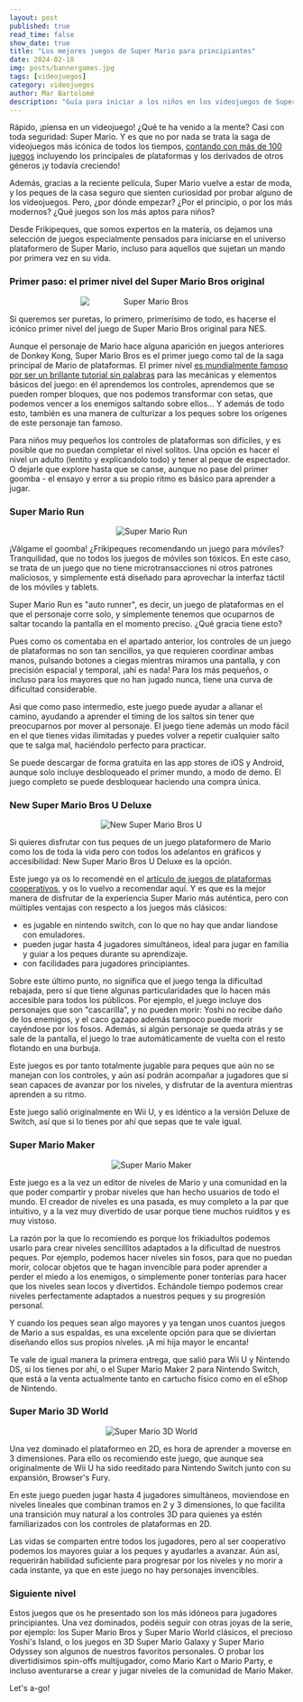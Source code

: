 ```yaml
---
layout: post
published: true
read_time: false
show_date: true
title: "Los mejores juegos de Super Mario para principiantes"
date: 2024-02-18
img: posts/bannergames.jpg
tags: [videojuegos]
category: videojuegos
author: Mar Bartolomé
description: "Guía para iniciar a los niños en los videojuegos de Super Mario"
---
```


Rápido, ¡piensa en un videojuego! ¿Qué te ha venido a la mente? Casi con toda seguridad: Super Mario. Y es que no por nada se trata la saga de videojuegos más icónica de todos los tiempos, [contando con más de 100 juegos](https://en.wikipedia.org/wiki/List_of_video_games_featuring_Mario) incluyendo los principales de plataformas y los derivados de otros géneros ¡y todavía creciendo!

Además, gracias a la reciente película, Super Mario vuelve a estar de moda, y los peques de la casa seguro que sienten curiosidad por probar alguno de los videojuegos. Pero, ¿por dónde empezar? ¿Por el principio, o por los más modernos? ¿Qué juegos son los más aptos para niños? 

Desde Frikipeques, que somos expertos en la materia, os dejamos una selección de juegos especialmente pensados para iniciarse en el universo plataformero de Super Mario, incluso para aquellos que sujetan un mando por primera vez en su vida.


### Primer paso: el primer nivel del Super Mario Bros original

<center><img src='./assets/img/posts/2024-03-10-iniciacion-a-mario/NES_Super_Mario_Bros.png' alt='Super Mario Bros' style="min-width: 50%"></center>

Si queremos ser puretas, lo primero, primerísimo de todo, es hacerse el icónico primer nivel del juego de Super Mario Bros original para NES.

Aunque el personaje de Mario hace alguna aparición en juegos anteriores de Donkey Kong, Super Mario Bros es el primer juego como tal de la saga principal de Mario de plataformas. El primer nivel [es mundialmente famoso por ser un brillante tutorial sin palabras](https://www.youtube.com/watch?v=ZH2wGpEZVgE) para las mecánicas y elementos básicos del juego: en él aprendemos los controles, aprendemos que se pueden romper bloques, que nos podemos transformar con setas, que podemos vencer a los enemigos saltando sobre ellos... Y además de todo esto, también es una manera de culturizar a los peques sobre los orígenes de este personaje tan famoso.

Para niños muy pequeños los controles de plataformas son difíciles, y es posible que no puedan completar el nivel solitos. Una opción es hacer el nivel un adulto (lentito y explicandolo todo) y tener al peque de espectador. O dejarle que explore hasta que se canse, aunque no pase del primer goomba - el ensayo y error a su propio ritmo es básico para aprender a jugar. 


### Super Mario Run

<center><img src='./assets/img/posts/2024-03-10-iniciacion-a-mario/SMR.png' alt='Super Mario Run' style="max-width: 80%"></center>

¡Válgame el goomba! ¿Frikipeques recomendando un juego para móviles? Tranquilidad, que no todos los juegos de móviles son tóxicos. En este caso, se trata de un juego que no tiene microtransacciones ni otros patrones maliciosos, y simplemente está diseñado para aprovechar la interfaz táctil de los móviles y tablets.

Super Mario Run es "auto runner", es decir, un juego de plataformas en el que el personaje corre solo, y simplemente tenemos que ocuparnos de saltar tocando la pantalla en el momento preciso. ¿Qué gracia tiene esto?

Pues como os comentaba en el apartado anterior, los controles de un juego de plataformas no son tan sencillos, ya que requieren coordinar ambas manos, pulsando botones a ciegas mientras miramos una pantalla, y con precisión espacial y temporal, ¡ahí es nada! Para los más pequeños, o incluso para los mayores que no han jugado nunca, tiene una curva de dificultad considerable.

Así que como paso intermedio, este juego puede ayudar a allanar el camino, ayudando a aprender el timing de los saltos sin tener que preocuparnos por mover al personaje. El juego tiene además un modo fácil en el que tienes vidas ilimitadas y puedes volver a repetir cualquier salto que te salga mal, haciéndolo perfecto para practicar.

Se puede descargar de forma gratuita en las app stores de iOS y Android, aunque solo incluye desbloqueado el primer mundo, a modo de demo. El juego completo se puede desbloquear haciendo una compra única.


### New Super Mario Bros U Deluxe

<center><img src='./assets/img/posts/2024-03-10-iniciacion-a-mario/mario_bros_deluxe.webp' alt='New Super Mario Bros U' style="max-width: 80%"></center>

Si quieres disfrutar con tus peques de un juego plataformero de Mario como los de toda la vida pero con todos los adelantos en gráficos y accesibilidad: New Super Mario Bros U Deluxe es la opción.

Este juego ya os lo recomendé en el [artículo de juegos de plataformas cooperativos](https://frikipeques.com/juegos-plataformas-cooperativos.html), y os lo vuelvo a recomendar aquí. Y es que es la mejor manera de disfrutar de la experiencia Super Mario más auténtica, pero con múltiples ventajas con respecto a los juegos más clásicos:

- es jugable en nintendo switch, con lo que no hay que andar liandose con emuladores.
- pueden jugar hasta 4 jugadores simultáneos, ideal para jugar en familia y guiar a los peques durante su aprendizaje.
- con facilidades para jugadores principiantes.

Sobre este último punto, no significa que el juego tenga la dificultad rebajada, pero sí que tiene algunas particularidades que lo hacen más accesible para todos los públicos. Por ejemplo, el juego incluye dos personajes que son "cascarilla", y no pueden morir: Yoshi no recibe daño de los enemigos, y el caco gazapo además tampoco puede morir cayéndose por los fosos. Además, si algún personaje se queda atrás y se sale de la pantalla, el juego lo trae automáticamente de vuelta con el resto flotando en una burbuja.

Este juegos es por tanto totalmente jugable para peques que aún no se manejan con los controles, y aún así podrán acompañar a jugadores que sí sean capaces de avanzar por los niveles, y disfrutar de la aventura mientras aprenden a su ritmo. 

Este juego salió originalmente en Wii U, y es idéntico a la versión Deluxe de Switch, así que si lo tienes por ahí que sepas que te vale igual.


### Super Mario Maker

<center><img src='./assets/img/posts/2024-03-10-iniciacion-a-mario/SMM-Tutorial.webp' alt='Super Mario Maker' style="max-width: 80%"></center>

Este juego es a la vez un editor de niveles de Mario y una comunidad en la que poder compartir y probar niveles que han hecho usuarios de todo el mundo. El creador de niveles es una pasada, es muy completo a la par que intuitivo, y a la vez muy divertido de usar porque tiene muchos ruiditos y es muy vistoso. 

La razón por la que lo recomiendo es porque los frikiadultos podemos usarlo para crear niveles sencillitos adaptados a la dificultad de nuestros peques. Por ejemplo, podemos hacer niveles sin fosos, para que no puedan morir, colocar objetos que te hagan invencible para poder aprender a perder el miedo a los enemigos, o simplemente poner tonterías para hacer que los niveles sean locos y divertidos. Echándole tiempo podemos crear niveles perfectamente adaptados a nuestros peques y su progresión personal.

Y cuando los peques sean algo mayores y ya tengan unos cuantos juegos de Mario a sus espaldas, es una excelente opción para que se diviertan diseñando ellos sus propios niveles. ¡A mi hija mayor le encanta!

Te vale de igual manera la primera entrega, que salió para Wii U y Nintendo DS, si los tienes por ahí, o el Super Mario Maker 2 para Nintendo Switch, que está a la venta actualmente tanto en cartucho físico como en el eShop de Nintendo.


### Super Mario 3D World

<center><img src='./assets/img/posts/2024-03-10-iniciacion-a-mario/SM3DW.webp' alt='Super Mario 3D World' style="max-width: 80%"></center>

Una vez dominado el plataformeo en 2D, es hora de aprender a moverse en 3 dimensiones. Para ello os recomiendo este juego, que aunque sea originalmente de Wii U ha sido reeditado para Nintendo Switch junto con su expansión, Browser's Fury.

En este juego pueden jugar hasta 4 jugadores simultáneos, moviendose en niveles lineales que combinan tramos en 2 y 3 dimensiones, lo que facilita una transición muy natural a los controles 3D para quienes ya estén familiarizados con los controles de plataformas en 2D.

Las vidas se comparten entre todos los jugadores, pero al ser cooperativo podemos los mayores guiar a los peques y ayudarles a avanzar. Aún así, requerirán habilidad suficiente para progresar por los niveles y no morir a cada instante, ya que en este juego no hay personajes invencibles.


### Siguiente nivel

Estos juegos que os he presentado son los más idóneos para jugadores principiantes. Una vez dominados, podéis seguir con otras joyas de la serie, por ejemplo: los Super Mario Bros y Super Mario World clásicos, el precioso Yoshi's Island, o los juegos en 3D Super Mario Galaxy y Super Mario Odyssey son algunos de nuestros favoritos personales. O probar los divertidísimos spin-offs multijugador, como Mario Kart o Mario Party, e incluso aventurarse a crear y jugar niveles de la comunidad de Mario Maker.

Let's a-go!